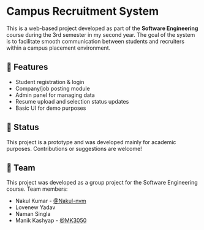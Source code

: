 # Campus Recruitment System

This is a web-based project developed as part of the **Software Engineering** course during the 3rd semester in my second year. The goal of the system is to facilitate smooth communication between students and recruiters within a campus placement environment.

## 🔧 Features

- Student registration & login
- Company/job posting module
- Admin panel for managing data
- Resume upload and selection status updates
- Basic UI for demo purposes

## 📌 Status

This project is a prototype and was developed mainly for academic purposes. Contributions or suggestions are welcome!

## 👥 Team

This project was developed as a group project for the Software Engineering course. Team members:

- Nakul Kumar - [@Nakul-nvm](https://github.com/Nakul-nvm)
- Lovenew Yadav 
- Naman Singla 
- Manik Kashyap - [@MK3050](https://github.com/MK3050)




